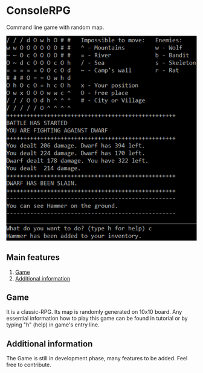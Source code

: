 # ConsoleRPG
Command line game with random map.

![alt text](https://raw.githubusercontent.com/Naatoo/ConsoleRPG/master/game_preview.png)

## Main features
1. [Game](#game "Game")
1. [Additional information](#additional-information "Additional information")

## Game 
It is a classic-RPG. Its map is randomly generated on 10x10 board. Any essential information how to play this game can be found in tutorial or by typing "h" (help) in game's entry line. 

## Additional information
The Game is still in development phase, many features to be added. Feel free to contribute.
